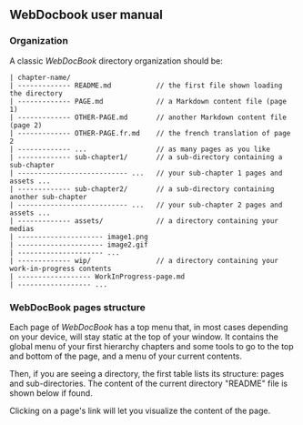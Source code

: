 ## WebDocbook user manual


### Organization

A classic *WebDocBook* directory organization should be:

    | chapter-name/
    | ------------- README.md           // the first file shown loading the directory
    | ------------- PAGE.md             // a Markdown content file (page 1)
    | ------------- OTHER-PAGE.md       // another Markdown content file (page 2)
    | ------------- OTHER-PAGE.fr.md    // the french translation of page 2
    | ------------- ...                 // as many pages as you like
    | ------------- sub-chapter1/       // a sub-directory containing a sub-chapter
    | --------------------------- ...   // your sub-chapter 1 pages and assets ...
    | ------------- sub-chapter2/       // a sub-directory containing another sub-chapter
    | --------------------------- ...   // your sub-chapter 2 pages and assets ...
    | ------------- assets/             // a directory containing your medias
    | --------------------- image1.png  
    | --------------------- image2.gif  
    | --------------------- ...  
    | ------------- wip/                // a directory containing your work-in-progress contents
    | ------------------ WorkInProgress-page.md
    | ------------------ ...  

### WebDocBook pages structure

Each page of *WebDocBook* has a top menu that, in most cases depending on your device, will stay
static at the top of your window. It contains the global menu of your first hierarchy chapters
and some tools to go to the top and bottom of the page, and a menu of your current contents.

Then, if you are seeing a directory, the first table lists its structure: pages and sub-directories.
The content of the current directory "README" file is shown below if found.

Clicking on a page's link will let you visualize the content of the page.
